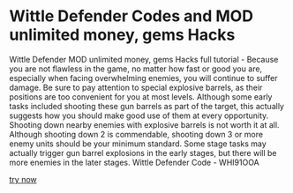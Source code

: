 # Wittle Defender Codes and MOD unlimited money, gems Hacks

Wittle Defender MOD unlimited money, gems Hacks full tutorial - Because you are not flawless in the game, no matter how fast or good you are, especially when facing overwhelming enemies, you will continue to suffer damage. Be sure to pay attention to special explosive barrels, as their positions are too convenient for you at most levels. Although some early tasks included shooting these gun barrels as part of the target, this actually suggests how you should make good use of them at every opportunity. Shooting down nearby enemies with explosive barrels is not worth it at all. Although shooting down 2 is commendable, shooting down 3 or more enemy units should be your minimum standard. Some stage tasks may actually trigger gun barrel explosions in the early stages, but there will be more enemies in the later stages. Wittle Defender Code - WHI91OOA

[try now](https://solsea.io/a/6853797a99a01d2423fa21c1/about/)
